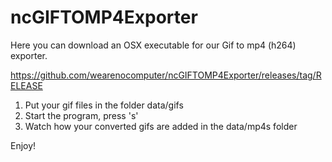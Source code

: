 # ncGIFTOMP4Exporter

Here you can download an OSX executable for our Gif to mp4 (h264) exporter.

https://github.com/wearenocomputer/ncGIFTOMP4Exporter/releases/tag/RELEASE

1. Put your gif files in the folder data/gifs
2. Start the program, press 's'
3. Watch how your converted gifs are added in the data/mp4s folder

Enjoy!
